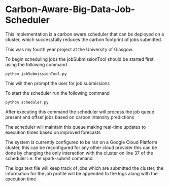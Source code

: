 # Carbon-Aware-Big-Data-Job-Scheduler
This implementation is a carbon aware scheduler that can be deployed on a cluster, which successfully reduces the carbon footprint of jobs submitted.

This was my fourth year project at the University of Glasgow.

To begin scheduling jobs the jobSubmissionTool should be started first using the following command
```console
python jobSubmissionTool.py
```
This will then prompt the user for job submissions

To start the scheduler run the following command
```console
python scheduler.py
```
After executing this command the scheduler will process the job queue present and offset jobs based on carbon intensity predictions

The scheduler will maintain this queue making real-time updates to execution times based on improved forecasts

The system is currently configured to be ran on a Google Cloud Platform cluster, this can be reconfigured for any other cloud provider
this can be done by changing the only interaction with the cluster on line 37 of the scheduler i.e. the spark-submit command.

The logs text file will keep track of jobs which are submitted the cluster, the information for the job profile will be appended to the logs along with the execution time